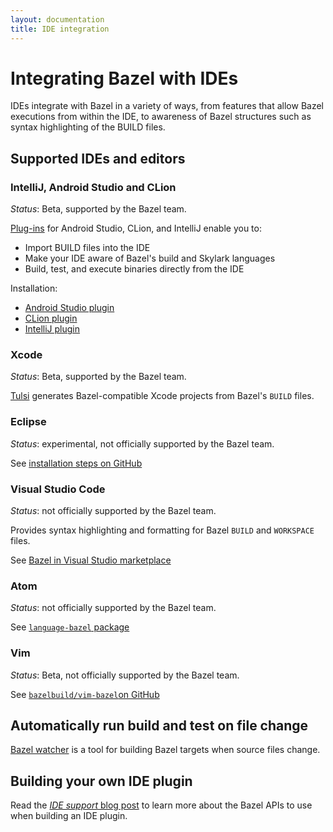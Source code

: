 ```yaml
---
layout: documentation
title: IDE integration
---
```


# Integrating Bazel with IDEs

IDEs integrate with Bazel in a variety of ways, from features that allow Bazel executions from within the IDE, to awareness of Bazel structures such as syntax highlighting of the BUILD files.

## Supported IDEs and editors

### IntelliJ, Android Studio and CLion

*Status*: Beta, supported by the Bazel team.

[Plug-ins](http://ij.bazel.build) for Android Studio, CLion, and IntelliJ enable you to:

*  Import BUILD files into the IDE
*  Make your IDE aware of Bazel's build and Skylark languages
*  Build, test, and execute binaries directly from the IDE

Installation:

*  [Android Studio plugin](https://plugins.jetbrains.com/plugin/9185-android-studio-with-bazel)
*  [CLion plugin](https://plugins.jetbrains.com/plugin/9554-clion-with-bazel)
*  [IntelliJ plugin](https://plugins.jetbrains.com/plugin/8609-intellij-with-bazel)

### Xcode

*Status*: Beta, supported by the Bazel team.

[Tulsi](http://tulsi.bazel.build) generates Bazel-compatible Xcode projects from Bazel's `BUILD` files.

### Eclipse

*Status*: experimental, not officially supported by the Bazel team.

See [installation steps on GitHub](https://github.com/bazelbuild/eclipse#installation)


### Visual Studio Code

*Status*: not officially supported by the Bazel team.

Provides syntax highlighting and formatting for Bazel `BUILD` and `WORKSPACE` files.

See [Bazel in Visual Studio marketplace](https://marketplace.visualstudio.com/items?itemName=DevonDCarew.bazel-code)


### Atom

*Status*: not officially supported by the Bazel team.

See [`language-bazel` package](https://atom.io/packages/language-bazel)



### Vim

*Status*: Beta, not officially supported by the Bazel team.

See [`bazelbuild/vim-bazel`on GitHub](https://github.com/bazelbuild/vim-bazel)

## Automatically run build and test on file change

[Bazel watcher](https://github.com/bazelbuild/bazel-watcher) is a tool for building Bazel targets when source files change.

## Building your own IDE plugin

Read the [*IDE support* blog post](https://bazel.build/blog/2016/06/10/ide-support.html) to learn more about the Bazel APIs to use when building an IDE plugin.

